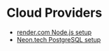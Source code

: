 # Cloud Providers

- [render.com Node.js setup](render-com.md)
- [Neon.tech PostgreSQL setup](neon-tech.md)